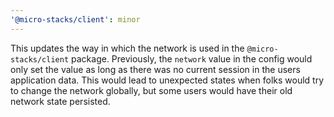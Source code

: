 ```yaml
---
'@micro-stacks/client': minor
---
```


This updates the way in which the network is used in the `@micro-stacks/client` package. Previously, the `network` value in the config would only set the value as long as there was no current session in the users application data. This would lead to unexpected states when folks would try to change the network globally, but some users would have their old network state persisted.
